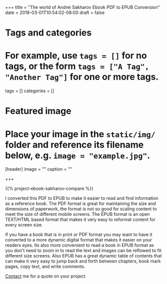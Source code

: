 +++
title = "The world of Andrei Sakharov Ebook PDF to EPUB Conversion"
date = 2018-03-01T10:54:02-08:00
draft = false

# Tags and categories
# For example, use `tags = []` for no tags, or the form `tags = ["A Tag", "Another Tag"]` for one or more tags.
tags = []
categories = []

# Featured image
# Place your image in the `static/img/` folder and reference its filename below, e.g. `image = "example.jpg"`.
[header]
image = ""
caption = ""

+++

{{% project-ebook-sakharov-compare %}}

I converted this PDF to EPUB to make it easier to read and find information as a reference book. The PDF format is great for maintaining the size and dimensions of paperwork, the format is not so good for scaling content to meet the size of different mobile screens. The EPUB format is an open TEXT/HTML based format that makes it very easy to reformat content for every screen size. 

If you have a book that is in print or PDF format you may want to have it converted to a more dynamic digital format that makes it easier on your readers eyes. Its also more convenient to read a book in EPUB format as you don't need to zoom in to read the text and images can be reflowed to fit different size screens. Also EPUB has a great dynamic table of contents that can make it very easy to jump back and forth between chapters, book mark pages, copy text, and write comments.

[Contact](/#contact) me for a quote on your project.